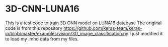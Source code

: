 # 3D-CNN-LUNA16
This is a test code to train 3D CNN model on LUNA16 database
The original code is from this repository https://github.com/keras-team/keras-io/blob/master/examples/vision/3D_image_classification.py
I just modified it to load my .mhd data from my files.
